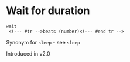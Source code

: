 # Wait for duration

```
wait 
 <!--- #tr -->beats (number)<!--- #end tr -->
```


Synonym for `sleep` - see `sleep`

Introduced in v2.0

